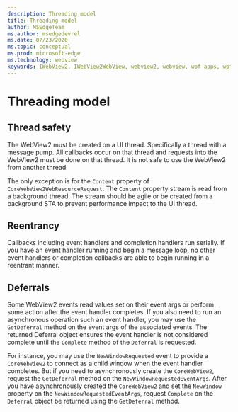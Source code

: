 ```yaml
---
description: Threading model
title: Threading model
author: MSEdgeTeam
ms.author: msedgedevrel
ms.date: 07/23/2020
ms.topic: conceptual
ms.prod: microsoft-edge
ms.technology: webview
keywords: IWebView2, IWebView2WebView, webview2, webview, wpf apps, wpf, edge, ICoreWebView2, ICoreWebView2Host, browser control, edge html
---
```


# Threading model  

## Thread safety  

The WebView2 must be created on a UI thread.  Specifically a thread with a message pump.  All callbacks occur on that thread and requests into the WebView2 must be done on that thread.  It is not safe to use the WebView2 from another thread.  

The only exception is for the `Content` property of `CoreWebView2WebResourceRequest`.  The `Content` property stream is read from a background thread.  The stream should be agile or be created from a background STA to prevent performance impact to the UI thread.  

## Reentrancy  

Callbacks including event handlers and completion handlers run serially.  If you have an event handler running and begin a message loop, no other event handlers or completion callbacks are able to begin running in a reentrant manner.  

## Deferrals  

Some WebView2 events read values set on their event args or perform some action after the event handler completes.  If you also need to run an asynchronous operation such an event handler, you may use the `GetDeferral` method on the event args of the associated events.  The returned Deferral object ensures the event handler is not considered complete until the `Complete` method of the `Deferral` is requested.  

For instance, you may use the `NewWindowRequested` event to provide a `CoreWebView2` to connect as a child window when the event handler completes.  But if you need to asynchronously create the `CoreWebView2`, request the `GetDeferral` method on the `NewWindowRequestedEventArgs`.  After you have asynchronously created the `CoreWebView2` and set the `NewWindow` property on the `NewWindowRequestedEventArgs`, request `Complete` on the `Deferral` object be returned using the `GetDeferral` method.  

<!-- links -->  
